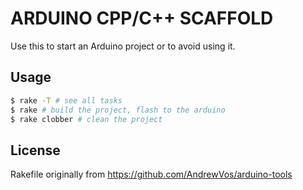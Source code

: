 # ARDUINO CPP/C++ SCAFFOLD

Use this to start an Arduino project or to avoid using it.


## Usage

```bash
$ rake -T # see all tasks
$ rake # build the project, flash to the arduino
$ rake clobber # clean the project
```


## License

Rakefile originally from https://github.com/AndrewVos/arduino-tools
